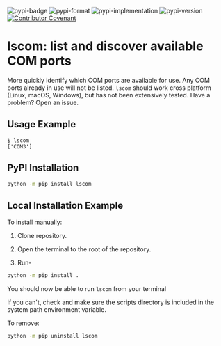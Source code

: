 ![pypi-badge](https://img.shields.io/pypi/v/lscom) ![pypi-format](https://img.shields.io/pypi/format/lscom) ![pypi-implementation](https://img.shields.io/pypi/implementation/lscom) ![pypi-version](https://img.shields.io/pypi/pyversions/lscom) [![Contributor Covenant](https://img.shields.io/badge/Contributor%20Covenant-2.1-4baaaa.svg)](https://github.com/joshschmelzle/lscom/blob/main/CODE_OF_CONDUCT.md)

# lscom: list and discover available COM ports

More quickly identify which COM ports are available for use. Any COM ports already in use will not be listed. `lscom` should work cross platform (Linux, macOS, Windows), but has not been extensively tested. Have a problem? Open an issue.

## Usage Example

```
$ lscom
['COM3']
```

## PyPI Installation

```bash
python -m pip install lscom
```

## Local Installation Example

To install manually:

1. Clone repository.

2. Open the terminal to the root of the repository.

3. Run-

```bash
python -m pip install .
```

You should now be able to run `lscom` from your terminal

If you can't, check and make sure the scripts directory is included in the system path environment variable.

To remove:

```bash
python -m pip uninstall lscom
```
